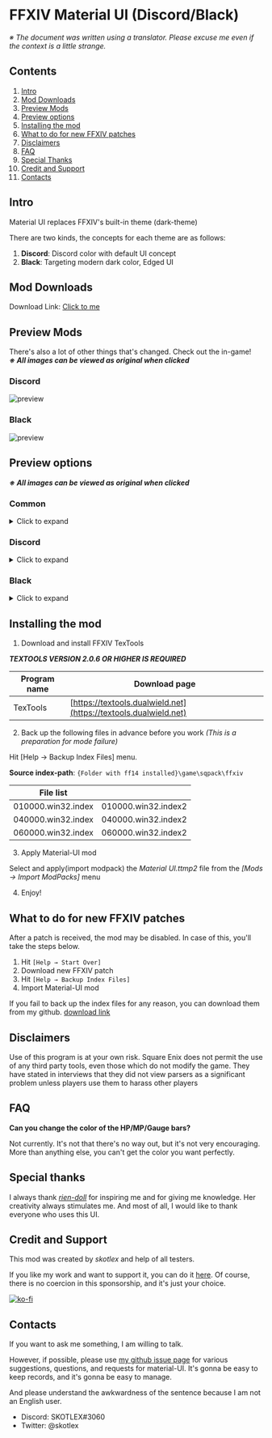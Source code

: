 # FFXIV Material UI (Discord/Black)

*※ The document was written using a translator. Please excuse me even if the context is a little strange.*

## Contents

1. [Intro](#intro)  
2. [Mod Downloads](#mod-downloads)  
3. [Preview Mods](#preview-mods)  
4. [Preview options](#preview-options)
5. [Installing the mod](#installing-the-mod)  
6. [What to do for new FFXIV patches](#what-to-do-for-new-ffxiv-patches)  
7. [Disclaimers](#disclaimers)  
8. [FAQ](#faq)  
9. [Special Thanks](#special-thanks)  
10. [Credit and Support](#credit-and-support)  
11. [Contacts](#contacts)


## Intro

Material UI replaces FFXIV's built-in theme (dark-theme)

There are two kinds, the concepts for each theme are as follows:

1. **Discord**: Discord color with default UI concept
2. **Black**: Targeting modern dark color, Edged UI

## Mod Downloads

Download Link: [Click to me](https://github.com/skotlex/ffxiv-material-ui/releases)

## Preview Mods

There's also a lot of other things that's changed. Check out the in-game!  
<b><i>※ All images can be viewed as original when clicked</i></b>

### Discord
![preview](https://github.com/skotlex/ffxiv-material-ui/blob/master/ModPacks/Resources/Preview/preview(discord).png)

### Black
![preview](https://github.com/skotlex/ffxiv-material-ui/blob/master/ModPacks/Resources/Preview/preview(black).png)

## Preview options

<b><i>※ All images can be viewed as original when clicked</i></b>

### Common
<details>
<summary>Click to expand</summary>

- **gradation gauge bar color**

![preview](https://github.com/skotlex/ffxiv-material-ui/blob/master/ModPacks/OPTIONS/Common/gradation-gauge-bar-color/preview.png)

- **limit break simple**

![preview](https://github.com/skotlex/ffxiv-material-ui/blob/master/ModPacks/OPTIONS/Common/limit-break-simple/preview.png)

- **party shield purple color**

![preview](https://github.com/skotlex/ffxiv-material-ui/blob/master/ModPacks/OPTIONS/Common/party-shield-purple-color/preview.png)

- **range dps job icon color**

![preview](https://github.com/skotlex/ffxiv-material-ui/blob/master/ModPacks/OPTIONS/Common/range-dps-job-icon-color/preview.png)

- **target castbar red color**

![preview](https://github.com/skotlex/ffxiv-material-ui/blob/master/ModPacks/OPTIONS/Common/target-castbar-red-color/preview.png)

</details>

### Discord
<details>
<summary>Click to expand</summary>

- **minimap remove NSEW**

![preview](https://github.com/skotlex/ffxiv-material-ui/blob/master/ModPacks/OPTIONS/Discord/minimap-remove-NSEW/preview.png)

- **removed button background**

![preview](https://github.com/skotlex/ffxiv-material-ui/blob/master/ModPacks/OPTIONS/Discord/removed-button-background/preview.png)

- **selected window border**

![preview](https://github.com/skotlex/ffxiv-material-ui/blob/master/ModPacks/OPTIONS/Discord/selected-window-border/preview.png)

- **square minimap**

![preview](https://github.com/skotlex/ffxiv-material-ui/blob/master/ModPacks/OPTIONS/Discord/square-minimap/preview.png)

- **transparency window**

![preview](https://github.com/skotlex/ffxiv-material-ui/blob/master/ModPacks/OPTIONS/Discord/transparency-window/preview.png)

</details>

### Black
<details>
<summary>Click to expand</summary>

- **circle minimap**

![preview](https://github.com/skotlex/ffxiv-material-ui/blob/master/ModPacks/OPTIONS/Black/circle-minimap/preview.png)

- **minimap remove NSEW**

![preview](https://github.com/skotlex/ffxiv-material-ui/blob/master/ModPacks/OPTIONS/Black/minimap-remove-NSEW/preview.png)

- **selected window border**

![preview](https://github.com/skotlex/ffxiv-material-ui/blob/master/ModPacks/OPTIONS/Black/selected-window-border/preview.png)

- **talk dialog grey color**

![preview](https://github.com/skotlex/ffxiv-material-ui/blob/master/ModPacks/OPTIONS/Black/talk-dialog-grey-color/preview.png)

- **transparency window**

![preview](https://github.com/skotlex/ffxiv-material-ui/blob/master/ModPacks/OPTIONS/Black/transparency-window/preview.png)

</details>

## Installing the mod

1. Download and install FFXIV TexTools

***TEXTOOLS VERSION 2.0.6 OR HIGHER IS REQUIRED***

| Program name  | Download page |
|---|---|
| TexTools | [https://textools.dualwield.net](https://textools.dualwield.net) |

2. Back up the following files in advance before you work *(This is a preparation for mode failure)*

Hit [Help → Backup Index Files] menu. 

**Source index-path**: `{Folder with ff14 installed}\game\sqpack\ffxiv`

| File list |   |
|---|---|
| 010000.win32.index | 010000.win32.index2 |
| 040000.win32.index | 040000.win32.index2 |
| 060000.win32.index | 060000.win32.index2 |

3. Apply Material-UI mod

Select and apply(import modpack) the *Material UI.ttmp2* file from the *[Mods → Import ModPacks]* menu

4. Enjoy!

## What to do for new FFXIV patches

After a patch is received, the mod may be disabled. In case of this, you'll take the steps below.

1. Hit `[Help → Start Over]`
2. Download new FFXIV patch
3. Hit `[Help → Backup Index Files]`
4. Import Material-UI mod

If you fail to back up the index files for any reason, you can download them from my github. [download link](https://github.com/skotlex/ffxiv-material-ui/tree/master/Discord/Index_Backups)

## Disclaimers

Use of this program is at your own risk. Square Enix does not permit the use of any third party tools, even those which do not modify the game. They have stated in interviews that they did not view parsers as a significant problem unless players use them to harass other players

## FAQ

**Can you change the color of the HP/MP/Gauge bars?**

Not currently. It's not that there's no way out, but it's not very encouraging. More than anything else, you can't get the color you want perfectly.

## Special thanks

I always thank [*rien-doll*](https://github.com/rien-doll/minimal-ui) for inspiring me and for giving me knowledge. Her creativity always stimulates me. And most of all, I would like to thank everyone who uses this UI.

## Credit and Support

This mod was created by *skotlex* and help of all testers. 

If you like my work and want to support it, you can do it [here](https://ko-fi.com/skotlex). Of course, there is no coercion in this sponsorship, and it's just your choice.

[![ko-fi](https://www.ko-fi.com/img/githubbutton_sm.svg)](https://ko-fi.com/O4O8YTN7)

## Contacts

If you want to ask me something, I am willing to talk. 

However, if possible, please use [my github issue page](https://github.com/skotlex/ffxiv-material-ui/issues) for various suggestions, questions, and requests for material-UI. It's gonna be easy to keep records, and it's gonna be easy to manage.

And please understand the awkwardness of the sentence because I am not an English user.

* Discord: SKOTLEX#3060
* Twitter: @skotlex
